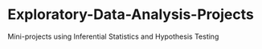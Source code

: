 # Exploratory-Data-Analysis-Projects
Mini-projects using Inferential Statistics and Hypothesis Testing
